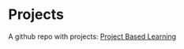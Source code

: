 # Projects

A github repo with projects: [Project Based Learning](https://github.com/practical-tutorials/project-based-learning)